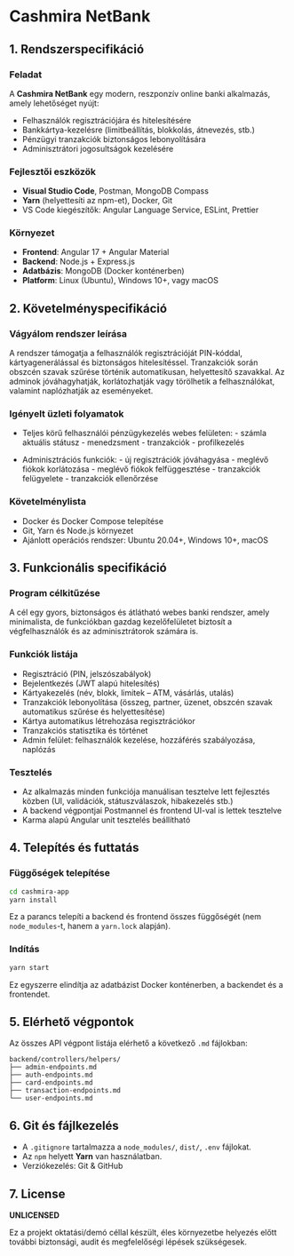 #                           Cashmira NetBank

## 1. Rendszerspecifikáció

### Feladat
A **Cashmira NetBank** egy modern, reszponzív online banki alkalmazás, amely lehetőséget nyújt:
- Felhasználók regisztrációjára és hitelesítésére
- Bankkártya-kezelésre (limitbeállítás, blokkolás, átnevezés, stb.)
- Pénzügyi tranzakciók biztonságos lebonyolítására
- Adminisztrátori jogosultságok kezelésére

### Fejlesztői eszközök
- **Visual Studio Code**, Postman, MongoDB Compass
- **Yarn** (helyettesíti az npm-et), Docker, Git
- VS Code kiegészítők: Angular Language Service, ESLint, Prettier

### Környezet
- **Frontend**: Angular 17 + Angular Material
- **Backend**: Node.js + Express.js
- **Adatbázis**: MongoDB (Docker konténerben)
- **Platform**: Linux (Ubuntu), Windows 10+, vagy macOS

## 2. Követelményspecifikáció

### Vágyálom rendszer leírása
A rendszer támogatja a felhasználók regisztrációját PIN-kóddal, kártyagenerálással és biztonságos hitelesítéssel. Tranzakciók során obszcén szavak szűrése történik automatikusan, helyettesítő szavakkal. Az adminok jóváhagyhatják, korlátozhatják vagy törölhetik a felhasználókat, valamint naplózhatják az eseményeket.

### Igényelt üzleti folyamatok
- Teljes körű felhasználói pénzügykezelés webes felületen:
        - számla aktuális státusz
        - menedzsment
        - tranzakciók
        - profilkezelés

- Adminisztrációs funkciók:
        - új regisztrációk jóváhagyása
        - meglévő fiókok korlátozása
        - meglévő fiókok felfüggesztése
        - tranzakciók felügyelete
        - tranzakciók ellenőrzése

### Követelménylista
- Docker és Docker Compose telepítése
- Git, Yarn és Node.js környezet
- Ajánlott operációs rendszer: Ubuntu 20.04+, Windows 10+, macOS

## 3. Funkcionális specifikáció

### Program célkitűzése
A cél egy gyors, biztonságos és átlátható webes banki rendszer, amely minimalista, de funkciókban gazdag kezelőfelületet biztosít a végfelhasználók és az adminisztrátorok számára is.

### Funkciók listája
- Regisztráció (PIN, jelszószabályok)
- Bejelentkezés (JWT alapú hitelesítés)
- Kártyakezelés (név, blokk, limitek – ATM, vásárlás, utalás)
- Tranzakciók lebonyolítása (összeg, partner, üzenet, obszcén szavak automatikus szűrése és helyettesítése)
- Kártya automatikus létrehozása regisztrációkor
- Tranzakciós statisztika és történet
- Admin felület: felhasználók kezelése, hozzáférés szabályozása, naplózás

### Tesztelés
- Az alkalmazás minden funkciója manuálisan tesztelve lett fejlesztés közben (UI, validációk, státuszválaszok, hibakezelés stb.)
- A backend végpontjai Postmannel és frontend UI-val is lettek tesztelve
- Karma alapú Angular unit tesztelés beállítható

## 4. Telepítés és futtatás

### Függőségek telepítése

```sh
cd cashmira-app
yarn install
```

Ez a parancs telepíti a backend és frontend összes függőségét (nem `node_modules`-t, hanem a `yarn.lock` alapján).

### Indítás

```sh
yarn start
```

Ez egyszerre elindítja az adatbázist Docker konténerben, a backendet és a frontendet.

## 5. Elérhető végpontok

Az összes API végpont listája elérhető a következő `.md` fájlokban:

```
backend/controllers/helpers/
├── admin-endpoints.md
├── auth-endpoints.md
├── card-endpoints.md
├── transaction-endpoints.md
└── user-endpoints.md
```

## 6. Git és fájlkezelés

- A `.gitignore` tartalmazza a `node_modules/`, `dist/`, `.env` fájlokat.
- Az `npm` helyett **Yarn** van használatban.
- Verziókezelés: Git & GitHub

## 7. License

**UNLICENSED**

Ez a projekt oktatási/demó céllal készült, éles környezetbe helyezés előtt további biztonsági, audit és megfelelőségi lépések szükségesek.
